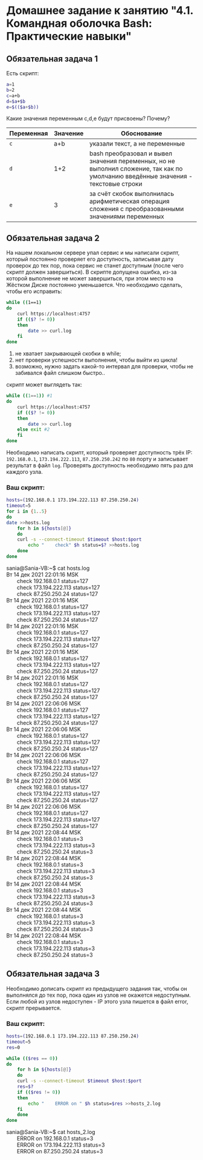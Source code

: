 # Домашнее задание к занятию "4.1. Командная оболочка Bash: Практические навыки"

## Обязательная задача 1

Есть скрипт:
```bash
a=1
b=2
c=a+b
d=$a+$b
e=$(($a+$b))
```

Какие значения переменным c,d,e будут присвоены? Почему?

| Переменная  | Значение | Обоснование |
| ------------- | ------------- | ------------- |
| `c`  | a+b  | указали текст, а не переменные |
| `d`  | 1+2  | bash преобразовал и вывел значения переменных, но не выполнил сложение, так как по умолчанию введённые значения - текстовые строки |
| `e`  | 3  | за счёт скобок выполнилась арифметическая операция сложения с преобразованными значениями переменных |


## Обязательная задача 2
На нашем локальном сервере упал сервис и мы написали скрипт, который постоянно проверяет его доступность, записывая дату проверок до тех пор, пока сервис не станет доступным (после чего скрипт должен завершиться). В скрипте допущена ошибка, из-за которой выполнение не может завершиться, при этом место на Жёстком Диске постоянно уменьшается. Что необходимо сделать, чтобы его исправить:
```bash
while ((1==1)
do
	curl https://localhost:4757
	if (($? != 0))
	then
		date >> curl.log
	fi
done
```
1. не хватает закрывающей скобки в while;
2. нет проверки успешности выполнения, чтобы выйти из цикла!
3. возможно, нужно задать какой-то интервал для проверки, чтобы не забивался файл слишком быстро..

скрипт может выглядеть так:
```bash
while ((1==1)) #1
do
	curl https://localhost:4757
	if (($? != 0))
	then
		date >> curl.log
	else exit #2
	fi
done
```

Необходимо написать скрипт, который проверяет доступность трёх IP: `192.168.0.1`, `173.194.222.113`, `87.250.250.242` по `80` порту и записывает результат в файл `log`. Проверять доступность необходимо пять раз для каждого узла.

### Ваш скрипт:
```bash
hosts=(192.168.0.1 173.194.222.113 87.250.250.24)
timeout=5
for i in {1..5}
do
date >>hosts.log
    for h in ${hosts[@]}
    do
	curl -s --connect-timeout $timeout $host:$port
        echo "    check" $h status=$? >>hosts.log
    done
done
```

sania@Sania-VB:~$ cat hosts.log  
Вт 14 дек 2021 22:01:16 MSK  
&ensp;&ensp;&ensp;&ensp;check 192.168.0.1 status=127  
&ensp;&ensp;&ensp;&ensp;check 173.194.222.113 status=127  
&ensp;&ensp;&ensp;&ensp;check 87.250.250.24 status=127  
Вт 14 дек 2021 22:01:16 MSK  
&ensp;&ensp;&ensp;&ensp;check 192.168.0.1 status=127  
&ensp;&ensp;&ensp;&ensp;check 173.194.222.113 status=127  
&ensp;&ensp;&ensp;&ensp;check 87.250.250.24 status=127  
Вт 14 дек 2021 22:01:16 MSK  
&ensp;&ensp;&ensp;&ensp;check 192.168.0.1 status=127  
&ensp;&ensp;&ensp;&ensp;check 173.194.222.113 status=127  
&ensp;&ensp;&ensp;&ensp;check 87.250.250.24 status=127  
Вт 14 дек 2021 22:01:16 MSK  
&ensp;&ensp;&ensp;&ensp;check 192.168.0.1 status=127  
&ensp;&ensp;&ensp;&ensp;check 173.194.222.113 status=127  
&ensp;&ensp;&ensp;&ensp;check 87.250.250.24 status=127  
Вт 14 дек 2021 22:01:16 MSK  
&ensp;&ensp;&ensp;&ensp;check 192.168.0.1 status=127  
&ensp;&ensp;&ensp;&ensp;check 173.194.222.113 status=127  
&ensp;&ensp;&ensp;&ensp;check 87.250.250.24 status=127  
Вт 14 дек 2021 22:06:06 MSK  
&ensp;&ensp;&ensp;&ensp;check 192.168.0.1 status=127  
&ensp;&ensp;&ensp;&ensp;check 173.194.222.113 status=127  
&ensp;&ensp;&ensp;&ensp;check 87.250.250.24 status=127  
Вт 14 дек 2021 22:06:06 MSK  
&ensp;&ensp;&ensp;&ensp;check 192.168.0.1 status=127  
&ensp;&ensp;&ensp;&ensp;check 173.194.222.113 status=127  
&ensp;&ensp;&ensp;&ensp;check 87.250.250.24 status=127  
Вт 14 дек 2021 22:06:06 MSK  
&ensp;&ensp;&ensp;&ensp;check 192.168.0.1 status=127  
&ensp;&ensp;&ensp;&ensp;check 173.194.222.113 status=127  
&ensp;&ensp;&ensp;&ensp;check 87.250.250.24 status=127  
Вт 14 дек 2021 22:06:06 MSK  
&ensp;&ensp;&ensp;&ensp;check 192.168.0.1 status=127  
&ensp;&ensp;&ensp;&ensp;check 173.194.222.113 status=127  
&ensp;&ensp;&ensp;&ensp;check 87.250.250.24 status=127  
Вт 14 дек 2021 22:06:06 MSK  
&ensp;&ensp;&ensp;&ensp;check 192.168.0.1 status=127  
&ensp;&ensp;&ensp;&ensp;check 173.194.222.113 status=127  
&ensp;&ensp;&ensp;&ensp;check 87.250.250.24 status=127  
Вт 14 дек 2021 22:08:44 MSK  
&ensp;&ensp;&ensp;&ensp;check 192.168.0.1 status=3  
&ensp;&ensp;&ensp;&ensp;check 173.194.222.113 status=3  
&ensp;&ensp;&ensp;&ensp;check 87.250.250.24 status=3  
Вт 14 дек 2021 22:08:44 MSK  
&ensp;&ensp;&ensp;&ensp;check 192.168.0.1 status=3  
&ensp;&ensp;&ensp;&ensp;check 173.194.222.113 status=3  
&ensp;&ensp;&ensp;&ensp;check 87.250.250.24 status=3  
Вт 14 дек 2021 22:08:44 MSK  
&ensp;&ensp;&ensp;&ensp;check 192.168.0.1 status=3  
&ensp;&ensp;&ensp;&ensp;check 173.194.222.113 status=3  
&ensp;&ensp;&ensp;&ensp;check 87.250.250.24 status=3  
Вт 14 дек 2021 22:08:44 MSK  
&ensp;&ensp;&ensp;&ensp;check 192.168.0.1 status=3  
&ensp;&ensp;&ensp;&ensp;check 173.194.222.113 status=3  
&ensp;&ensp;&ensp;&ensp;check 87.250.250.24 status=3  
Вт 14 дек 2021 22:08:44 MSK  
&ensp;&ensp;&ensp;&ensp;check 192.168.0.1 status=3  
&ensp;&ensp;&ensp;&ensp;check 173.194.222.113 status=3  
&ensp;&ensp;&ensp;&ensp;check 87.250.250.24 status=3  

## Обязательная задача 3
Необходимо дописать скрипт из предыдущего задания так, чтобы он выполнялся до тех пор, пока один из узлов не окажется недоступным. Если любой из узлов недоступен - IP этого узла пишется в файл error, скрипт прерывается.

### Ваш скрипт:
```bash
hosts=(192.168.0.1 173.194.222.113 87.250.250.24)
timeout=5
res=0

while (($res == 0))
do
    for h in ${hosts[@]}
    do
	curl -s --connect-timeout $timeout $host:$port
	res=$?
	if (($res != 0))
	then
	    echo "    ERROR on " $h status=$res >>hosts_2.log
	fi
    done
done
```

sania@Sania-VB:~$ cat hosts_2.log  
&ensp;&ensp;&ensp;&ensp;ERROR on  192.168.0.1 status=3  
&ensp;&ensp;&ensp;&ensp;ERROR on  173.194.222.113 status=3  
&ensp;&ensp;&ensp;&ensp;ERROR on  87.250.250.24 status=3  